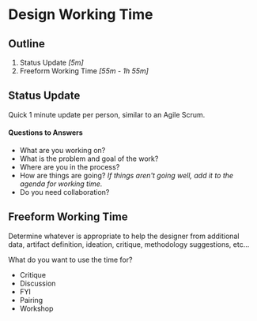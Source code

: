 # Design Working Time

## Outline
1. Status Update *[5m]*
2. Freeform Working Time *[55m - 1h 55m]*


## Status Update
Quick 1 minute update per person, similar to an Agile Scrum.

#### Questions to Answers
- What are you working on?
- What is the problem and goal of the work?
- Where are you in the process? 
- How are things are going? *If things aren't going well, add it to the agenda for working time.*
- Do you need collaboration?

## Freeform Working Time
Determine whatever is appropriate to help the designer from additional data, artifact definition, ideation, critique, methodology suggestions, etc...




What do you want to use the time for?
- Critique
- Discussion
- FYI
- Pairing
- Workshop